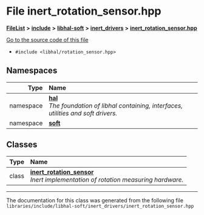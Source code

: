 

# File inert\_rotation\_sensor.hpp



[**FileList**](files.md) **>** [**include**](dir_cba0faac6e93618a6e2539705915bd70.md) **>** [**libhal-soft**](dir_d4bad6877cf31bc2d39b696d7a305013.md) **>** [**inert\_drivers**](dir_140c0a66abe76384f84bfc7661372b14.md) **>** [**inert\_rotation\_sensor.hpp**](inert__rotation__sensor_8hpp.md)

[Go to the source code of this file](inert__rotation__sensor_8hpp_source.md)



* `#include <libhal/rotation_sensor.hpp>`













## Namespaces

| Type | Name |
| ---: | :--- |
| namespace | [**hal**](namespacehal.md) <br>_The foundation of libhal containing, interfaces, utilities and soft drivers._  |
| namespace | [**soft**](namespacehal_1_1soft.md) <br> |


## Classes

| Type | Name |
| ---: | :--- |
| class | [**inert\_rotation\_sensor**](classhal_1_1soft_1_1inert__rotation__sensor.md) <br>_Inert implementation of rotation measuring hardware._  |



















































------------------------------
The documentation for this class was generated from the following file `libraries/include/libhal-soft/inert_drivers/inert_rotation_sensor.hpp`

